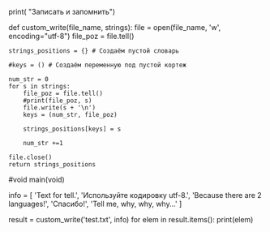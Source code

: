 
print( "Записать и запомнить")

def custom_write(file_name, strings):
    file = open(file_name, 'w', encoding="utf-8")
    file_poz = file.tell()


    strings_positions = {} # Создаём пустой словарь

    #keys = () # Создаём переменную под пустой кортеж

    num_str = 0
    for s in strings:
        file_poz = file.tell()
        #print(file_poz, s)
        file.write(s + '\n')
        keys = (num_str, file_poz)

        strings_positions[keys] = s

        num_str +=1

    file.close()
    return strings_positions






#void main(void)



info = [
    'Text for tell.',
    'Используйте кодировку utf-8.',
    'Because there are 2 languages!',
    'Спасибо!',
    'Tell me, why, why, why...'
    ]

result = custom_write('test.txt', info)
for elem in result.items():
  print(elem)



